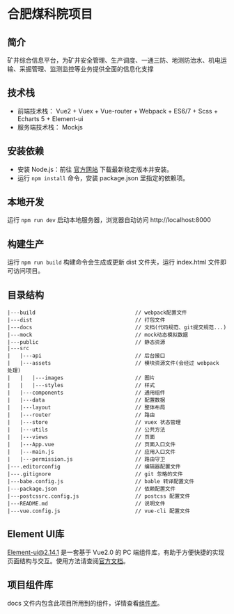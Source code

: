 # 合肥煤科院项目

## 简介
矿井综合信息平台，为矿井安全管理、生产调度、一通三防、地测防治水、机电运输、采掘管理、监测监控等业务提供全面的信息化支撑

## 技术栈
- 前端技术栈： Vue2 + Vuex + Vue-router + Webpack + ES6/7 + Scss + Echarts 5 + Element-ui
- 服务端技术栈： Mockjs

## 安装依赖
- 安装 Node.js：前往 [官方网站](https://nodejs.org/zh-cn/) 下载最新稳定版本并安装。
- 运行 `npm install` 命令，安装 package.json 里指定的依赖项。

## 本地开发
运行 `npm run dev` 启动本地服务器，浏览器自动访问 http://localhost:8000

## 构建生产
运行 `npm run build` 构建命令会生成或更新 dist 文件夹，运行 index.html 文件即可访问项目。

## 目录结构 ##
    |---build                                // webpack配置文件
    |---dist                                 // 打包文件
    |---docs                                 // 文档(代码规范、git提交规范...)
    |---mock                                 // mock动态模拟数据
    |---public                               // 静态资源
    |---src 
    |   |---api                              // 后台接口 
    |   |---assets                           // 模块资源文件(会经过 webpack 处理)
    |   |   |---images                       // 图片
    |   |   |---styles                       // 样式
    |   |---components                       // 通用组件
    |   |---data                             // 配置数据
    |   |---layout                           // 整体布局
    |   |---router                           // 路由
    |   |---store                            // vuex 状态管理
    |   |---utils                            // 公共方法
    |   |---views                            // 页面
    |   |---App.vue                          // 页面入口文件
    |   |---main.js                          // 应用入口文件
    |   |---permission.js                    // 路由守卫
    |---.editorconfig                        // 编辑器配置文件
    |---.gitignore                           // git 忽略的文件
    |---babe.config.js                       // bable 转译配置文件
    |---package.json                         // 依赖配置文件
    |---postcssrc.config.js                  // postcss 配置文件
    |---README.md                            // 说明文件  
    |---vue.config.js                        // vue-cli 配置文件

## Element UI库
Element-ui@2.14.1 是一套基于 Vue2.0 的 PC 端组件库，有助于方便快捷的实现页面结构与交互。使用方法请查阅[官方文档](http://element.eleme.io/#/zh-CN)。

## 项目组件库
docs 文件内包含此项目所用到的组件，详情查看[组件库](/docs/common.html)。